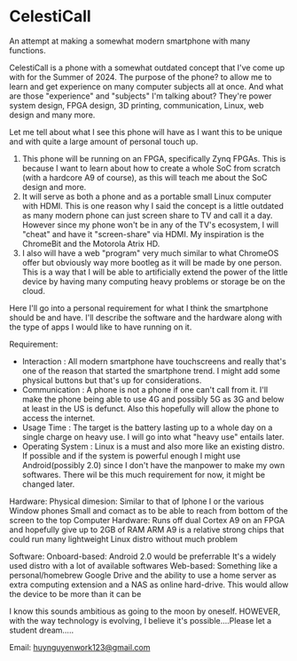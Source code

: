 # CelestiCall
 An attempt at making a somewhat modern smartphone with many functions. 

CelestiCall is a phone with a somewhat outdated concept that I've come up with for the Summer of 2024. The purpose of the phone? to allow me to learn and get experience on many computer subjects all at once. 
And what are those "experience" and "subjects" I'm talking about? They're power system design, FPGA design, 3D printing, communication, Linux, web design and many more.

Let me tell about what I see this phone will have as I want this to be unique and with quite a large amount of personal touch up. 
1) This phone will be running on an FPGA, specifically Zynq FPGAs. This is because I want to learn about how to create a whole SoC from scratch (with a hardcore A9 of course), as this will teach me about the SoC design and more. 
2) It will serve as both a phone and as a portable small Linux computer with HDMI. This is one reason why I said the concept is a little outdated as many modern phone can just screen share to TV and call it a day. However since my phone won't be in any of the TV's ecosystem, I will "cheat" and have it "screen-share" via HDMI. My inspiration is the ChromeBit and the Motorola Atrix HD.
3) I also will have a web "program" very much similar to what ChromeOS offer but obviously way more bootleg as it will be made by one person. This is a way that I will be able to artificially extend the power of the little device by having many computing heavy problems or storage be on the cloud. 

Here I'll go into a personal requirement for what I think the smartphone should be and have. I'll describe the software and the hardware along with the type of apps I would like to have running on it.

Requirement: 
* Interaction : All modern smartphone have touchscreens and really that's one of the reason that started the smartphone trend. I might add some physical buttons but that's up for considerations.
* Communication : A phone is not a phone if one can't call from it. I'll make the phone being able to use 4G and possibly 5G as 3G and below at least in the US is defunct. Also this hopefully will allow the phone to access the internet.
* Usage Time : The target is the battery lasting up to a whole day on a single charge on heavy use. I will go into what "heavy use" entails later.
* Operating System : Linux is a must and also more like an existing distro. If possible and if the system is powerful enough I might use Android(possibly 2.0) since I don't have the manpower to make my own softwares.
There wil be this much requirement for now, it might be changed later.

Hardware: 
Physical dimesion: Similar to that of Iphone I or the various Window phones
                   Small and comact as to be able to reach from bottom of the screen to the top
Computer Hardware: Runs off dual Cortex A9 on an FPGA and hopefully give up to 2GB of RAM
                   ARM A9 is a relative strong chips that could run many lightweight Linux distro without much problem 

Software: 
Onboard-based: Android 2.0 would be preferrable
               It's a widely used distro with a lot of available softwares
Web-based: Something like a personal/homebrew Google Drive and the ability to use a home server as extra computing extension and a NAS as online hard-drive. 
           This would allow the device to be more than it can be

I know this sounds ambitious as going to the moon by oneself. HOWEVER, with the way technology is evolving, I believe it's possible....Please let a student dream.....

Email: huynguyenwork123@gmail.com
